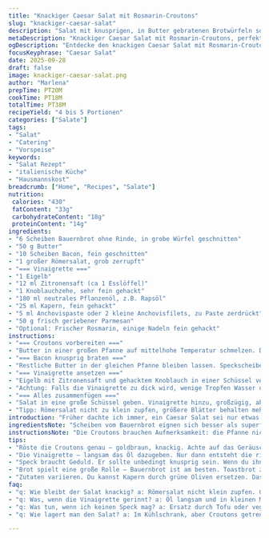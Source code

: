 ```yaml
---
title: "Knackiger Caesar Salat mit Rosmarin-Croutons"
slug: "knackiger-caesar-salat"
description: "Salat mit knusprigen, in Butter gebratenen Brotwürfeln sowie kross gebratenem Speck. Frischer Römersalat wird mit einer selbstgemachten, leicht säuerlichen Vinaigrette aus Eigelb, Zitronensaft, Knoblauch, Kapern und Anchovis vermengt, abgerundet durch frisch geriebenen Parmesan. Die Rosmarin-Croutons ersetzen klassische Knoblauchcroutons und geben einen würzigen Twist. Kleine Variationen im Ablauf und leichte Mengenänderungen sorgen für optimale Textur und Geschmack. Ein Klassiker, der auf Erfahrungen aus vielen gescheiterten Versuchen basiert, dabei flexibel bei Zutaten und Konsistenz ist."
metaDescription: "Knackiger Caesar Salat mit Rosmarin-Croutons, perfekter Genuss mit frischen Zutaten und hausgemachter Vinaigrette, einfach nachzubereiten."
ogDescription: "Entdecke den knackigen Caesar Salat mit Rosmarin-Croutons, der deinen Gaumen verwöhnt und satt macht, ohne überladen zu wirken."
focusKeyphrase: "Caesar Salat"
date: 2025-09-28
draft: false
image: knackiger-caesar-salat.png
author: "Marlena"
prepTime: PT20M
cookTime: PT18M
totalTime: PT38M
recipeYield: "4 bis 5 Portionen"
categories: ["Salate"]
tags:
- "Salat"
- "Catering"
- "Vorspeise"
keywords:
- "Salat Rezept"
- "italienische Küche"
- "Hausmannskost"
breadcrumb: ["Home", "Recipes", "Salate"]
nutrition: 
 calories: "430"
 fatContent: "33g"
 carbohydrateContent: "18g"
 proteinContent: "14g"
ingredients:
- "6 Scheiben Bauernbrot ohne Rinde, in grobe Würfel geschnitten"
- "50 g Butter"
- "10 Scheiben Bacon, fein geschnitten"
- "1 großer Römersalat, grob zerrupft"
- "=== Vinaigrette ==="
- "1 Eigelb"
- "12 ml Zitronensaft (ca 1 Esslöffel)"
- "1 Knoblauchzehe, sehr fein gehackt"
- "180 ml neutrales Pflanzenöl, z.B. Rapsöl"
- "25 ml Kapern, fein gehackt"
- "5 ml Anchovispaste oder 2 kleine Anchovisfilets, zu Paste zerdrückt"
- "50 g frisch geriebener Parmesan"
- "Optional: Frischer Rosmarin, einige Nadeln fein gehackt"
instructions:
- "=== Croutons vorbereiten ==="
- "Butter in einer großen Pfanne auf mittelhohe Temperatur schmelzen. Damit die Butter nicht verbrennt, eher mittlere Hitze, die Würfel hinein, goldbraun braten. Dabei gelegentlich wenden, bis Oberfläche knusprig und mit kleinen Bläschen. Dauer etwa 8 bis 12 Minuten, je nach Brotfeuchte. Das Knacken der durchgerösteten Kruste ist wichtiger als genaue Zeit. Gegen Ende Rosmarinnadeln zugeben - bringt Aroma, ersetzt klassischen Knoblauch. Herausnehmen, auf einem Teller mit Küchenpapier entfetten lassen, dabei ruhig noch warm lagern."
- "=== Bacon knusprig braten ==="
- "Restliche Butter in der gleichen Pfanne bleiben lassen. Speckscheiben direkt in die Pfanne gelegt und braten, bis sie spröde sind. Dabei Fett auslassen, gelegentlich wenden. Das leise Zischen verrät den richtigen Zeitpunkt: braun, nicht verbrannt. Auf Küchenpapier abtropfen lassen, damit der Salat nicht ölig wird."
- "=== Vinaigrette ansetzen ==="
- "Eigelb mit Zitronensaft und gehacktem Knoblauch in einer Schüssel verquirlen. Nicht zu schnell rühren, damit sich das Öl gut bindet. Das Pflanzenöl tröpfchenweise zugeben, anfangs Tropfen für Tropfen. Sobald die Konsistenz cremig wird, Öl in feinem Strahl zugeben und dabei kräftig mit dem Schneebesen rühren - ein bisschen wie Mayonnaise schlagen. Am Ende Kapern, Anchovis und ein Viertel des Parmesans unterheben. Bitte nicht alles auf einmal, lieber später noch Käse zum Bestreuen."
- "Achtung: Falls die Vinaigrette zu dick wird, wenige Tropfen Wasser oder etwas Zitronensaft untermengen - notfalls verwässern, bevor es ausflockt. Zuviel Salz vermeiden, da Kapern und Anchovis salzig sind."
- "=== Alles zusammenfügen ==="
- "Salat in eine große Schüssel geben. Vinaigrette hinzu, großzügig, aber nicht ertränken. Mit einem großen Löffel alles gleichmäßig vermengen, damit der Salat knackig bleibt und die Sauce überall haftet. Croûtons und Bacon dazugeben, noch einmal vorsichtig unterheben. Mit restlichem Parmesan bestreuen und frisch gemahlenem schwarzen Pfeffer würzen. Jetzt sofort servieren - sonst werden die Croutons pampig, die Texturen verlieren sich."
- "Tipp: Römersalat nicht zu klein zupfen, größere Blätter behalten mehr Biss. Beim Eierkochen Zeit sparen: Das Eigelb auf Raumtemperatur bringen, dann emulsionsfreudiger. Für vegane Variante Eigelb durch Sojajoghurt oder Avocado ersetzen, Knoblauch leicht anrösten statt roh, gibt Tiefe."
introduction: "Früher dachte ich immer, ein Caesar Salat sei nur etwas für Feinschmecker mit zu viel Zeit – falsch gedacht. Dieser Salat lebt von Texturen und der richtigen Balance. Nicht zu lasch, nicht zu sauer, genau wie ich ihn mag. Viele Rezeptversuche zeigten mir, wie schnell die Croutons schlapp werden, das Dressing gerinnt oder der Speck zäh wird. Wichtig: Geduld und die Augen offenhalten. Brot anrösten bis es knistert, Speck bis das Fett ausblubbert, Vinaigrette sämig und nicht zu wässrig. Dann entsteht ein Salat, der satt macht, ohne überfüllt zu wirken. Das Austauschen der Knoblauchcroutons gegen Rosmarin ist eine stille Revolution. Probier’s, streiche leise, aber wirksam mit ein paar Nadeln drüber – Aroma hat hier mehr Gewicht als Knoblauchbiss."
ingredientsNote: "Scheiben vom Bauernbrot eignen sich besser als superfrisches Toastbrot, weil sie stabiler sind und nicht zu schnell zerfallen. Wer keinen Bacon mag oder weniger Salz will, kann ihn durch geräucherten Tofu ersetzen – der gibt auch Biss und ein rauchiges Aroma. Butter bringt mehr Geschmack als Öl allein zum Croutonbraten, aber aufpassen, sie darf nicht dunkel werden, sonst bitter. Für die Vinaigrette lohnt es sich, frisches Ei zu verwenden und das Dressing nicht allzu lange stehen zu lassen. Kapern können leicht durch grüne Oliven ersetzt werden – bringt etwas Würze, weniger Säure. Parmesan frisch reiben, keine Fertigmischungen – das merkt man im Mund. Bei Knoblauch auf Menge achten, sonst dominiert er alles. Zitronensaft frisch gepresst, keine Flasche. Das alles garantiert den Unterschied zwischen fade und ‘ach, das schmeckt richtig nach Salat’."
instructionsNote: "Die Croutons brauchen Aufmerksamkeit: die Pfanne nicht verlassen, drehen, wenn sie anbräunen, sonst werden sie ungleichmäßig schlimm, nicht knusprig. Fett muss heiß genug sein, aber nicht rauchen – das ist der Gradmesser. Bacon im selben Fett wird sämig, nicht durchtrocknet. Für das Dressing wichtig: langsam Öl zugeben, das verhindert das Gerinnen, ihr müsst eine Emulsion aufbauen. Achtet auf die Konsistenz, dabei kann auch mal ein sehr kleiner Schuss Wasser helfen. Danach sofort die Zutaten zusammenbringen – Salat sollte frisch bleiben, kein Wasser ziehen oder schlapp werden. Parmesankäse ganz zum Schluss, der Schmelz macht’s. Pfeffer nach dem Anrichten mahlen, das ist aromatischer. Wenn zu viel übrig, lässt sich alles im Kühlschrank kurz lagern, Croutons separat, Dressing kräftiger durchziehen lassen, neue Kombination am Folgetag."
tips:
- "Röste die Croutons genau – goldbraun, knackig. Achte auf das Geräusch, wenn sie perfekt sind. Wenn sie knisternd aus der Pfanne kommen, sind sie richtig. Wenn sie ihre Farbe verloren haben, ist es zu spät. Rosmarin hinzufügen, bringt neues Aroma. Perfekt für einen Salat."
- "Die Vinaigrette – langsam das Öl dazugeben. Nur dann entsteht die richtige Emulsion. Wenn du zu schnell machst, wird es nichts. Nicht zu dick werden lassen. Ein Schuss Wasser hilft, sollte es zu fest sein. Immer wieder probieren. Kapern bringen Würze, also richtig dosieren."
- "Speck braucht Geduld. Er sollte unbedingt knusprig sein. Wenn du ihn zart magst, dann von der Hitze nehmen, nicht bräunen. Zuviel Fett auf dem Salat kann stören. Küchenpapier hilft, das überschüssige Fett loszuwerden. Alternativen sind vielleicht geräucherter Tofu, weniger salzig."
- "Brot spielt eine große Rolle – Bauernbrot ist am besten. Toastbrot zerfällt zu schnell, vor allem wenn zu frisch. Ein älteres Brot hat die richtige Struktur. Das sorgt für die crunchy Textur. Rösten bis zum perfekten Moment bringt mehr Geschmacksintensität."
- "Zutaten variieren. Du kannst Kapern durch grüne Oliven ersetzen. Das bringt eine andere Tiefe, dafür weniger saure Komponenten. Parmesan frisch reiben ist ein Muss. Beim Knoblauch aufpassen: Zuviel kann alles übertönen. Frisch gepresster Zitronensaft macht den Unterschied."
faq:
- "q: Wie bleibt der Salat knackig? a: Römersalat nicht klein zupfen. Grösse bewahren, so bleibt der Biss. Vinaigrette nicht auf den Salat kippen, nur leicht vermengen. Es ist wichtig. Wenn die Croutons zu lange liegen, verlieren sie ihre Knusprigkeit."
- "q: Was, wenn die Vinaigrette gerinnt? a: Öl langsam und in kleinen Mengen hinzufügen. Emulsion ist entscheidend. Fehlt das, einfach mit Wasser verdünnen, sollte helfen. Zitronensaft erst nach dem Binden einfüllen, dann bleibt alles stabiler."
- "q: Was tun, wenn ich keinen Speck mag? a: Ersatz durch Tofu oder vegetarische Würfel. Alles gleich braten. Knusprigen Effekt bekommst du auch. Mach es nicht zu trocken, bleibt spannend. Olivenöl ins Spiel bringen, für den Geschmack."
- "q: Wie lagert man den Salat? a: Im Kühlschrank, aber Croutons getrennt. Die verlieren sonst ihre Kroketheit. Dressing kräftiger durchziehen lassen. Vor dem Servieren Croutons nachträglich hinzufügen. Frisch bleibt die beste Option."

---
```


